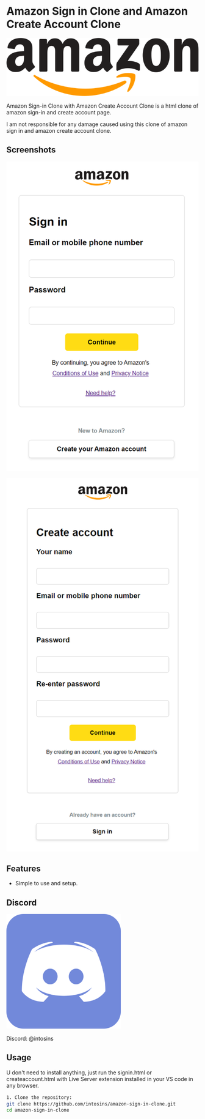# Amazon Sign in Clone and Amazon Create Account Clone

![Icon1](images/amazon.png)

Amazon Sign-in Clone with Amazon Create Account Clone is a html clone of amazon sign-in and create account page.

I am not responsible for any damage caused using this clone of amazon sign in and amazon create account clone.

## Screenshots

![Project1](images/signin.png)

![Project2](images/createaccount.png)

## Features

- Simple to use and setup.

## Discord

![Icon2](images/discord.png)

Discord: @intosins
  
## Usage

U don't need to install anything, just run the signin.html or createaccount.html with Live Server extension installed in your VS code in any browser.

```bash
1. Clone the repository:
git clone https://github.com/intosins/amazon-sign-in-clone.git
cd amazon-sign-in-clone
